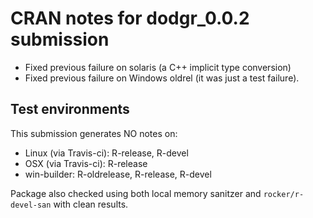 # CRAN notes for dodgr_0.0.2 submission

* Fixed previous failure on solaris (a C++ implicit type conversion)
* Fixed previous failure on Windows oldrel (it was just a test failure).

## Test environments

This submission generates NO notes on:
* Linux (via Travis-ci): R-release, R-devel
* OSX (via Travis-ci): R-release
* win-builder: R-oldrelease, R-release, R-devel

Package also checked using both local memory sanitzer and `rocker/r-devel-san`
with clean results. 
